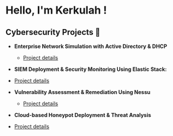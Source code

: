 <h1> Hello, I'm Kerkulah !

<h2> Cybersecurity Projects 🌱 </h2>

- <b>Enterprise Network Simulation with Active Directory & DHCP </b>
  - [Project details ](https://github.com/Kerkulah/-Network-Simulation-with-Active-Directory)
 
 - <b>SIEM Deployment & Security Monitoring Using Elastic Stack:</b>
  - [Project details ](https://github.com/Kerkulah/-Network-Simulation-with-Active-Directory)
  
- <b>Vulnerability Assessment & Remediation Using Nessu </b>
  - [Project details ](https://github.com/Kerkulah/-Network-Simulation-with-Active-Directory)
 
 - <b>Cloud-based Honeypot Deployment & Threat Analysis </b>
  - [Project details ](https://github.com/Kerkulah/-Network-Simulation-with-Active-Directory)
 

 
<!--


Here are some ideas to get you started:

- 🔭 I’m currently working on ...
- 🌱 I’m currently learning ...
- 👯 I’m looking to collaborate on ...
- 🤔 I’m looking for help with ...
- 💬 Ask me about ...
- 📫 How to reach me: ...
- 😄 Pronouns: ...
- ⚡ Fun fact: ...
-->
